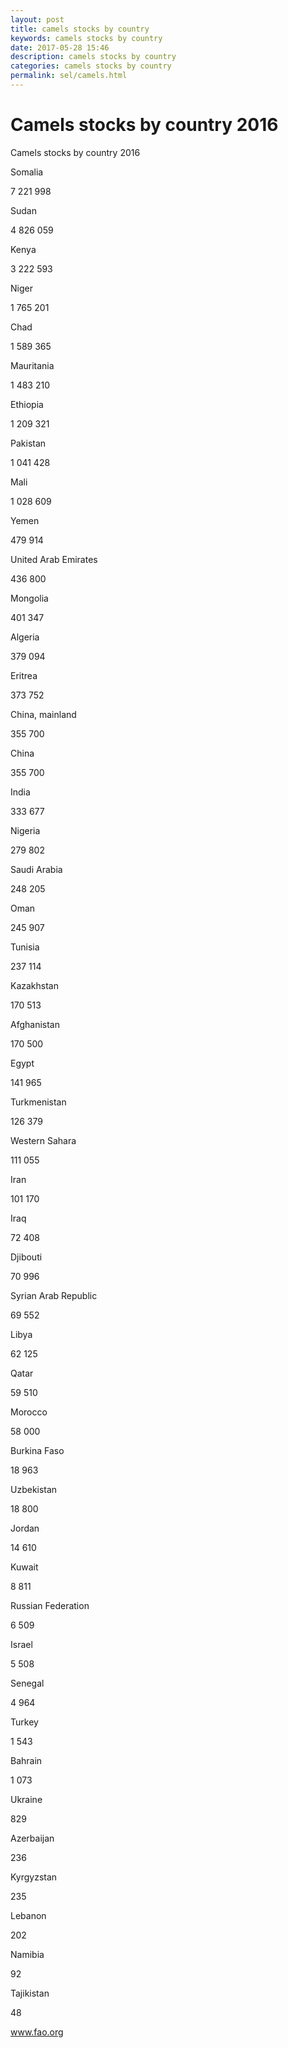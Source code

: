 ```yaml
---
layout: post
title: camels stocks by country 
keywords: camels stocks by country
date: 2017-05-28 15:46
description: camels stocks by country
categories: camels stocks by country
permalink: sel/camels.html
---
```


# Camels stocks by country 2016 




Camels stocks by country 2016 









Somalia


7 221 998






Sudan


4 826 059






Kenya


3 222 593






Niger


1 765 201






Chad


1 589 365






Mauritania


1 483 210






Ethiopia


1 209 321






Pakistan


1 041 428






Mali


1 028 609






Yemen


479 914






United Arab Emirates


436 800






Mongolia


401 347






Algeria


379 094






Eritrea


373 752






China, mainland


355 700






China


355 700






India


333 677






Nigeria


279 802






Saudi Arabia


248 205






Oman


245 907






Tunisia


237 114






Kazakhstan


170 513






Afghanistan


170 500






Egypt


141 965






Turkmenistan


126 379






Western Sahara


111 055






Iran 


101 170






Iraq


72 408






Djibouti


70 996






Syrian Arab Republic


69 552






Libya


62 125






Qatar


59 510






Morocco


58 000






Burkina Faso


18 963






Uzbekistan


18 800






Jordan


14 610






Kuwait


8 811






Russian Federation


6 509






Israel


5 508






Senegal


4 964






Turkey


1 543






Bahrain


1 073






Ukraine


829






Azerbaijan


236






Kyrgyzstan


235






Lebanon


202






Namibia


92






Tajikistan


48










www.fao.org 


			
